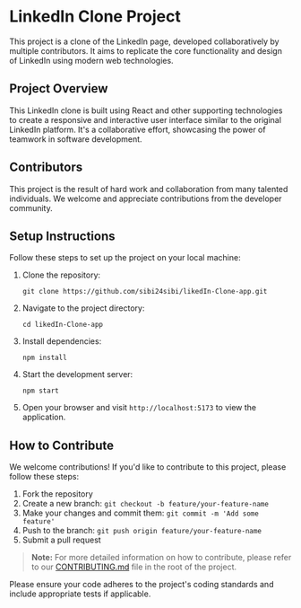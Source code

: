 # LinkedIn Clone Project

This project is a clone of the LinkedIn page, developed collaboratively by multiple contributors. It aims to replicate the core functionality and design of LinkedIn using modern web technologies.

## Project Overview

This LinkedIn clone is built using React and other supporting technologies to create a responsive and interactive user interface similar to the original LinkedIn platform. It's a collaborative effort, showcasing the power of teamwork in software development.

## Contributors

This project is the result of hard work and collaboration from many talented individuals. We welcome and appreciate contributions from the developer community.

## Setup Instructions

Follow these steps to set up the project on your local machine:

1. Clone the repository:

   ```
   git clone https://github.com/sibi24sibi/likedIn-Clone-app.git
   ```

2. Navigate to the project directory:

   ```
   cd likedIn-Clone-app
   ```

3. Install dependencies:

   ```
   npm install
   ```

4. Start the development server:

   ```
   npm start
   ```

5. Open your browser and visit `http://localhost:5173` to view the application.

## How to Contribute

We welcome contributions! If you'd like to contribute to this project, please follow these steps:

1. Fork the repository
2. Create a new branch: `git checkout -b feature/your-feature-name`
3. Make your changes and commit them: `git commit -m 'Add some feature'`
4. Push to the branch: `git push origin feature/your-feature-name`
5. Submit a pull request

> **Note:** For more detailed information on how to contribute, please refer to our [CONTRIBUTING.md](CONTRIBUTING.md) file in the root of the project.

Please ensure your code adheres to the project's coding standards and include appropriate tests if applicable.
